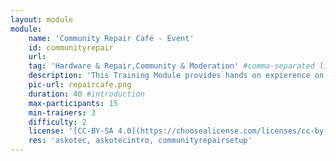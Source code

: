 ```yaml
---
layout: module
module:
    name: 'Community Repair Café - Event'
    id: communityrepair
    url: 
    tag: 'Hardware & Repair,Community & Moderation' #comma-separated list, e.g. 'Web' or if more than 1: 'Open Source, Hardware & Repair, Sustainability, Media & Art, Community & Moderation, Data_Security & Research'
    description: 'This Training Module provides hands on expierence on how to help your community repair broken devices and exchange knowledge. You will need Experts3'
    pic-url: repaircafe.png
    duration: 40 #introduction
    max-participants: 15
    min-trainers: 3
    difficulty: 2
    license: '[CC-BY-SA 4.0](https://choosealicense.com/licenses/cc-by-sa-4.0/)'
    res: 'askotec, askotecintro, communityrepairsetup'
---  
```

